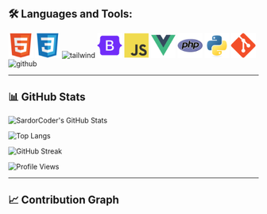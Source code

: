## 🛠️ Languages and Tools:


<p align="left">

  <!-- HTML -->
  <img src="https://raw.githubusercontent.com/devicons/devicon/master/icons/html5/html5-original.svg" width="50" alt="html"/>

  <!-- CSS -->
  <img src="https://raw.githubusercontent.com/devicons/devicon/master/icons/css3/css3-original.svg" width="50" alt="css"/>

  <!-- Tailwind -->
  <img src="https://www.vectorlogo.zone/logos/tailwindcss/tailwindcss-icon.svg" width="50" alt="tailwind"/>

  <!-- Bootstrap -->
  <img src="https://raw.githubusercontent.com/devicons/devicon/master/icons/bootstrap/bootstrap-plain.svg" color="green" width="50" alt="bootstrap"/>

  <!-- JavaScript -->
  <img src="https://raw.githubusercontent.com/devicons/devicon/master/icons/javascript/javascript-original.svg" width="50" alt="javascript"/>

  <!-- Vue.js -->
  <img src="https://raw.githubusercontent.com/devicons/devicon/master/icons/vuejs/vuejs-original.svg" width="50" alt="vue"/>

  <!-- PHP -->
  <img src="https://raw.githubusercontent.com/devicons/devicon/master/icons/php/php-original.svg" width="50" alt="php"/>

  <!-- Python -->
  <img src="https://raw.githubusercontent.com/devicons/devicon/master/icons/python/python-original.svg" width="50" alt="python"/>

  <!-- Git -->
  <img src="https://raw.githubusercontent.com/devicons/devicon/master/icons/git/git-original.svg" width="50" alt="git"/>

  <!-- GitHub -->
  <img src="https://cdn.jsdelivr.net/gh/devicons/devicon/icons/github/github-original.svg" width="50" alt="github"/>

</p>


---

## 📊 GitHub Stats

![SardorCoder's GitHub Stats](https://github-readme-stats.vercel.app/api?username=AslDeveloper07&show_icons=true&theme=radical&count_private=true&hide_rank=false)

![Top Langs](https://github-readme-stats.vercel.app/api/top-langs/?username=AslDeveloper07&layout=compact&theme=radical)

![GitHub Streak](https://streak-stats.demolab.com?user=AslDeveloper07&theme=radical&border_radius=5)

![Profile Views](https://komarev.com/ghpvc/?username=AslDeveloper07&label=Profile%20views&color=0e75b6&style=flat)

---

## 📈 Contribution Graph

